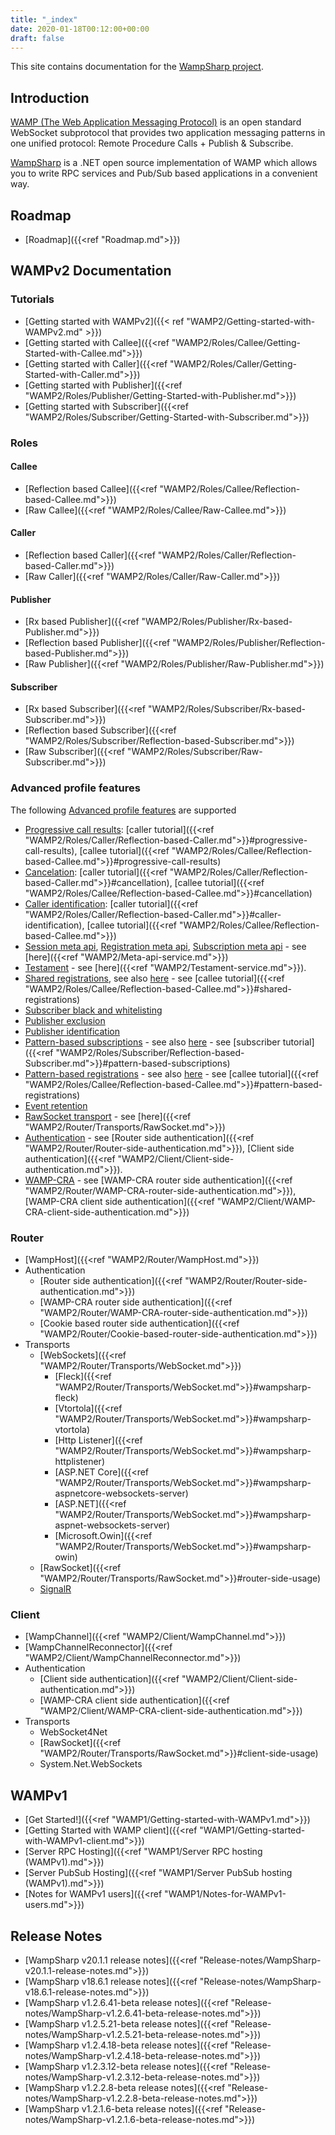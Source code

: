 ```yaml
---
title: "_index"
date: 2020-01-18T00:12:00+00:00
draft: false
---
```


This site contains documentation for the [WampSharp project](http://github.com/Code-Sharp/WampSharp).

## Introduction

[WAMP (The Web Application Messaging Protocol)](http://wamp.ws) is an open standard WebSocket subprotocol that provides two application messaging patterns in one unified protocol: Remote Procedure Calls + Publish & Subscribe.   

[WampSharp](http://github.com/Code-Sharp/WampSharp) is a .NET open source implementation of WAMP which allows you to write RPC services and Pub/Sub based applications in a convenient way.

## Roadmap

* [Roadmap]({{<ref "Roadmap.md">}})

## WAMPv2 Documentation

### Tutorials
* [Getting started with WAMPv2]({{< ref "WAMP2/Getting-started-with-WAMPv2.md" >}})
* [Getting started with Callee]({{<ref "WAMP2/Roles/Callee/Getting-Started-with-Callee.md">}})
* [Getting started with Caller]({{<ref "WAMP2/Roles/Caller/Getting-Started-with-Caller.md">}})
* [Getting started with Publisher]({{<ref "WAMP2/Roles/Publisher/Getting-Started-with-Publisher.md">}})
* [Getting started with Subscriber]({{<ref "WAMP2/Roles/Subscriber/Getting-Started-with-Subscriber.md">}})

### Roles

#### Callee
* [Reflection based Callee]({{<ref "WAMP2/Roles/Callee/Reflection-based-Callee.md">}})
* [Raw Callee]({{<ref "WAMP2/Roles/Callee/Raw-Callee.md">}})

#### Caller
* [Reflection based Caller]({{<ref "WAMP2/Roles/Caller/Reflection-based-Caller.md">}})
* [Raw Caller]({{<ref "WAMP2/Roles/Caller/Raw-Caller.md">}})

#### Publisher
* [Rx based Publisher]({{<ref "WAMP2/Roles/Publisher/Rx-based-Publisher.md">}})
* [Reflection based Publisher]({{<ref "WAMP2/Roles/Publisher/Reflection-based-Publisher.md">}})
* [Raw Publisher]({{<ref "WAMP2/Roles/Publisher/Raw-Publisher.md">}})

#### Subscriber
* [Rx based Subscriber]({{<ref "WAMP2/Roles/Subscriber/Rx-based-Subscriber.md">}})
* [Reflection based Subscriber]({{<ref "WAMP2/Roles/Subscriber/Reflection-based-Subscriber.md">}})
* [Raw Subscriber]({{<ref "WAMP2/Roles/Subscriber/Raw-Subscriber.md">}})

### Advanced profile features

The following [Advanced profile features](https://wamp-proto.org/static/rfc/draft-oberstet-hybi-crossbar-wamp.html#advanced-profile-1) are supported

* [Progressive call results](https://wamp-proto.org/static/rfc/draft-oberstet-hybi-crossbar-wamp.html#progressive-call-results): [caller tutorial]({{<ref "WAMP2/Roles/Caller/Reflection-based-Caller.md">}}#progressive-call-results), [callee tutorial]({{<ref "WAMP2/Roles/Callee/Reflection-based-Callee.md">}}#progressive-call-results)
* [Cancelation](https://wamp-proto.org/static/rfc/draft-oberstet-hybi-crossbar-wamp.html#call-canceling): [caller tutorial]({{<ref "WAMP2/Roles/Caller/Reflection-based-Caller.md">}}#cancellation), [callee tutorial]({{<ref "WAMP2/Roles/Callee/Reflection-based-Callee.md">}}#cancellation)
* [Caller identification](https://wamp-proto.org/static/rfc/draft-oberstet-hybi-crossbar-wamp.html#caller-identification): [caller tutorial]({{<ref "WAMP2/Roles/Caller/Reflection-based-Caller.md">}}#caller-identification), [callee tutorial]({{<ref "WAMP2/Roles/Callee/Reflection-based-Callee.md">}})
* [Session meta api](https://wamp-proto.org/static/rfc/draft-oberstet-hybi-crossbar-wamp.html#session-meta-api), [Registration meta api](https://wamp-proto.org/static/rfc/draft-oberstet-hybi-crossbar-wamp.html#registration-meta-api), [Subscription meta api](https://wamp-proto.org/static/rfc/draft-oberstet-hybi-crossbar-wamp.html#subscription-meta-api) - see [here]({{<ref "WAMP2/Meta-api-service.md">}})
* [Testament](https://wamp-proto.org/static/rfc/draft-oberstet-hybi-crossbar-wamp.html#testament) - see [here]({{<ref "WAMP2/Testament-service.md">}}).
* [Shared registrations](https://wamp-proto.org/static/rfc/draft-oberstet-hybi-crossbar-wamp.html#rfc.section.14.3.9), see also [here](http://crossbar.io/docs/Shared-Registrations/)  - see [callee tutorial]({{<ref "WAMP2/Roles/Callee/Reflection-based-Callee.md">}}#shared-registrations)
* [Subscriber black and whitelisting](https://wamp-proto.org/static/rfc/draft-oberstet-hybi-crossbar-wamp.html#subscriber-black-and-whitelisting)
* [Publisher exclusion](https://wamp-proto.org/static/rfc/draft-oberstet-hybi-crossbar-wamp.html#publisher-exclusion)
* [Publisher identification](https://wamp-proto.org/static/rfc/draft-oberstet-hybi-crossbar-wamp.html#publisher-identification)
* [Pattern-based subscriptions](https://wamp-proto.org/static/rfc/draft-oberstet-hybi-crossbar-wamp.html#pattern-based-subscriptions) - see also [here](http://crossbar.io/docs/Pattern-Based-Subscriptions/) - see [subscriber tutorial]({{<ref "WAMP2/Roles/Subscriber/Reflection-based-Subscriber.md">}}#pattern-based-subscriptions)
* [Pattern-based registrations](https://wamp-proto.org/static/rfc/draft-oberstet-hybi-crossbar-wamp.html#patternbased-registrations) - see also [here](http://crossbar.io/docs/Pattern-Based-Registrations/) - see [callee tutorial]({{<ref "WAMP2/Roles/Callee/Reflection-based-Callee.md">}}#pattern-based-registrations)
* [Event retention](https://github.com/wamp-proto/wamp-proto/blob/master/rfc/text/advanced/ap_pubsub_event_retention.md)
* [RawSocket transport](https://wamp-proto.org/static/rfc/draft-oberstet-hybi-crossbar-wamp.html#rawsocket) - see [here]({{<ref "WAMP2/Router/Transports/RawSocket.md">}})
* [Authentication](https://wamp-proto.org/static/rfc/draft-oberstet-hybi-crossbar-wamp.html#authentication) - see [Router side authentication]({{<ref "WAMP2/Router/Router-side-authentication.md">}}), [Client side authentication]({{<ref "WAMP2/Client/Client-side-authentication.md">}}).
* [WAMP-CRA](https://wamp-proto.org/static/rfc/draft-oberstet-hybi-crossbar-wamp.html#wampcra) - see [WAMP-CRA router side authentication]({{<ref "WAMP2/Router/WAMP-CRA-router-side-authentication.md">}}), [WAMP-CRA client side authentication]({{<ref "WAMP2/Client/WAMP-CRA-client-side-authentication.md">}})

### Router

* [WampHost]({{<ref "WAMP2/Router/WampHost.md">}})
* Authentication
  * [Router side authentication]({{<ref "WAMP2/Router/Router-side-authentication.md">}})
  * [WAMP-CRA router side authentication]({{<ref "WAMP2/Router/WAMP-CRA-router-side-authentication.md">}})
  * [Cookie based router side authentication]({{<ref "WAMP2/Router/Cookie-based-router-side-authentication.md">}})
* Transports
  * [WebSockets]({{<ref "WAMP2/Router/Transports/WebSocket.md">}})
      * [Fleck]({{<ref "WAMP2/Router/Transports/WebSocket.md">}}#wampsharp-fleck)
      * [Vtortola]({{<ref "WAMP2/Router/Transports/WebSocket.md">}}#wampsharp-vtortola)
      * [Http Listener]({{<ref "WAMP2/Router/Transports/WebSocket.md">}}#wampsharp-httplistener)
      * [ASP.NET Core]({{<ref "WAMP2/Router/Transports/WebSocket.md">}}#wampsharp-aspnetcore-websockets-server)
      * [ASP.NET]({{<ref "WAMP2/Router/Transports/WebSocket.md">}}#wampsharp-aspnet-websockets-server)
      * [Microsoft.Owin]({{<ref "WAMP2/Router/Transports/WebSocket.md">}}#wampsharp-owin)
  * [RawSocket]({{<ref "WAMP2/Router/Transports/RawSocket.md">}}#router-side-usage)
  * [SignalR](https://github.com/Code-Sharp/AutobahnJS.SignalR)

### Client

* [WampChannel]({{<ref "WAMP2/Client/WampChannel.md">}})
* [WampChannelReconnector]({{<ref "WAMP2/Client/WampChannelReconnector.md">}})
* Authentication
  * [Client side authentication]({{<ref "WAMP2/Client/Client-side-authentication.md">}})
  * [WAMP-CRA client side authentication]({{<ref "WAMP2/Client/WAMP-CRA-client-side-authentication.md">}})
* Transports
  * WebSocket4Net
  * [RawSocket]({{<ref "WAMP2/Router/Transports/RawSocket.md">}}#client-side-usage)
  * System.Net.WebSockets

## WAMPv1

* [Get Started!]({{<ref "WAMP1/Getting-started-with-WAMPv1.md">}})
* [Getting Started with WAMP client]({{<ref "WAMP1/Getting-started-with-WAMPv1-client.md">}})
* [Server RPC Hosting]({{<ref "WAMP1/Server RPC hosting (WAMPv1).md">}})
* [Server PubSub Hosting]({{<ref "WAMP1/Server PubSub hosting (WAMPv1).md">}})
* [Notes for WAMPv1 users]({{<ref "WAMP1/Notes-for-WAMPv1-users.md">}})

## Release Notes

* [WampSharp v20.1.1 release notes]({{<ref "Release-notes/WampSharp-v20.1.1-release-notes.md">}})
* [WampSharp v18.6.1 release notes]({{<ref "Release-notes/WampSharp-v18.6.1-release-notes.md">}})
* [WampSharp v1.2.6.41-beta release notes]({{<ref "Release-notes/WampSharp-v1.2.6.41-beta-release-notes.md">}})
* [WampSharp v1.2.5.21-beta release notes]({{<ref "Release-notes/WampSharp-v1.2.5.21-beta-release-notes.md">}})
* [WampSharp v1.2.4.18-beta release notes]({{<ref "Release-notes/WampSharp-v1.2.4.18-beta-release-notes.md">}})
* [WampSharp v1.2.3.12-beta release notes]({{<ref "Release-notes/WampSharp-v1.2.3.12-beta-release-notes.md">}})
* [WampSharp v1.2.2.8-beta release notes]({{<ref "Release-notes/WampSharp-v1.2.2.8-beta-release-notes.md">}})
* [WampSharp v1.2.1.6-beta release notes]({{<ref "Release-notes/WampSharp-v1.2.1.6-beta-release-notes.md">}})

